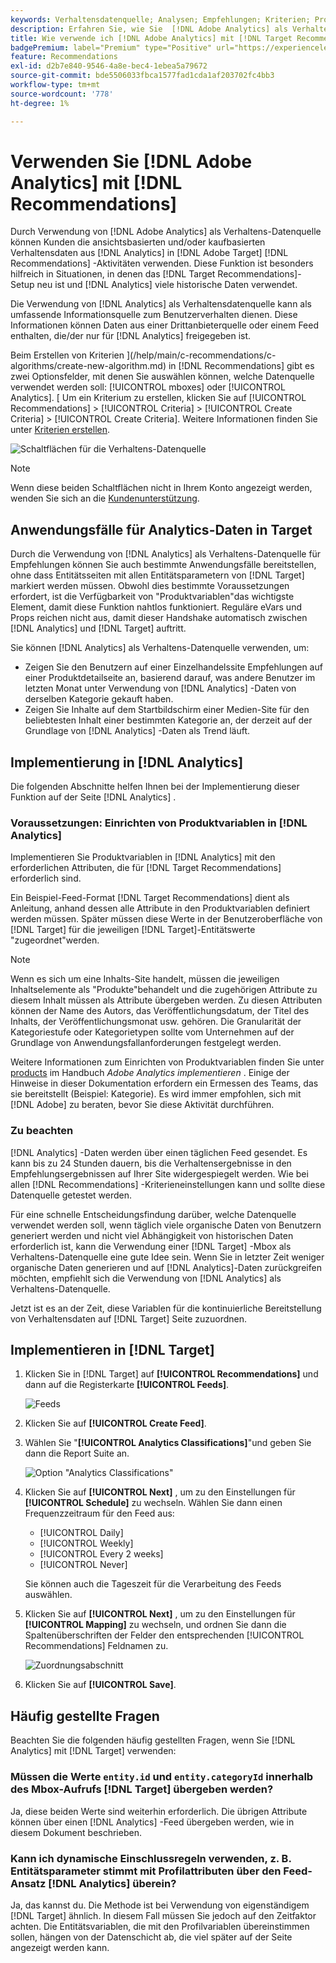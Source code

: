 ```yaml
---
keywords: Verhaltensdatenquelle; Analysen; Empfehlungen; Kriterien; Produktvariablen
description: Erfahren Sie, wie Sie  [!DNL Adobe Analytics] als Verhaltens-Datenquelle verwenden können, um die ansichtsbasierten und/oder kaufbasierten Verhaltensdaten aus  [!DNL Analytics] in [!DNL Target Recommendations] zu verwenden.
title: Wie verwende ich [!DNL Adobe Analytics] mit [!DNL Target Recommendations]?
badgePremium: label="Premium" type="Positive" url="https://experienceleague.adobe.com/docs/target/using/introduction/intro.html?lang=en#premium newtab=true" tooltip="Erfahren Sie, was in Target Premium enthalten ist."
feature: Recommendations
exl-id: d2b7e840-9546-4a8e-bec4-1ebea5a79672
source-git-commit: bde5506033fbca1577fad1cda1af203702fc4bb3
workflow-type: tm+mt
source-wordcount: '778'
ht-degree: 1%

---
```


# Verwenden Sie [!DNL Adobe Analytics] mit [!DNL Recommendations]

Durch Verwendung von [!DNL Adobe Analytics] als Verhaltens-Datenquelle können Kunden die ansichtsbasierten und/oder kaufbasierten Verhaltensdaten aus [!DNL Analytics] in [!DNL Adobe Target] [!DNL Recommendations] -Aktivitäten verwenden. Diese Funktion ist besonders hilfreich in Situationen, in denen das [!DNL Target Recommendations]-Setup neu ist und [!DNL Analytics] viele historische Daten verwendet.

Die Verwendung von [!DNL Analytics] als Verhaltensdatenquelle kann als umfassende Informationsquelle zum Benutzerverhalten dienen. Diese Informationen können Daten aus einer Drittanbieterquelle oder einem Feed enthalten, die/der nur für [!DNL Analytics] freigegeben ist.

Beim Erstellen von Kriterien ](/help/main/c-recommendations/c-algorithms/create-new-algorithm.md) in [!DNL Recommendations] gibt es zwei Optionsfelder, mit denen Sie auswählen können, welche Datenquelle verwendet werden soll: [!UICONTROL mboxes] oder [!UICONTROL Analytics]. [ Um ein Kriterium zu erstellen, klicken Sie auf [!UICONTROL Recommendations] > [!UICONTROL Criteria] > [!UICONTROL Create Criteria] > [!UICONTROL Create Criteria]. Weitere Informationen finden Sie unter [Kriterien erstellen](/help/main/c-recommendations/c-algorithms/create-new-algorithm.md).

![Schaltflächen für die Verhaltens-Datenquelle](assets/behavioral-data-source.png)

>[!NOTE]
>
>Wenn diese beiden Schaltflächen nicht in Ihrem Konto angezeigt werden, wenden Sie sich an die [Kundenunterstützung](/help/main/cmp-resources-and-contact-information.md#reference_ACA3391A00EF467B87930A450050077C).

## Anwendungsfälle für Analytics-Daten in Target

Durch die Verwendung von [!DNL Analytics] als Verhaltens-Datenquelle für Empfehlungen können Sie auch bestimmte Anwendungsfälle bereitstellen, ohne dass Entitätsseiten mit allen Entitätsparametern von [!DNL Target] markiert werden müssen. Obwohl dies bestimmte Voraussetzungen erfordert, ist die Verfügbarkeit von &quot;Produktvariablen&quot;das wichtigste Element, damit diese Funktion nahtlos funktioniert. Reguläre eVars und Props reichen nicht aus, damit dieser Handshake automatisch zwischen [!DNL Analytics] und [!DNL Target] auftritt.

Sie können [!DNL Analytics] als Verhaltens-Datenquelle verwenden, um:

* Zeigen Sie den Benutzern auf einer Einzelhandelssite Empfehlungen auf einer Produktdetailseite an, basierend darauf, was andere Benutzer im letzten Monat unter Verwendung von [!DNL Analytics] -Daten von derselben Kategorie gekauft haben.
* Zeigen Sie Inhalte auf dem Startbildschirm einer Medien-Site für den beliebtesten Inhalt einer bestimmten Kategorie an, der derzeit auf der Grundlage von [!DNL Analytics] -Daten als Trend läuft.

## Implementierung in [!DNL Analytics]

Die folgenden Abschnitte helfen Ihnen bei der Implementierung dieser Funktion auf der Seite [!DNL Analytics] .

### Voraussetzungen: Einrichten von Produktvariablen in [!DNL Analytics]

Implementieren Sie Produktvariablen in [!DNL Analytics] mit den erforderlichen Attributen, die für [!DNL Target Recommendations] erforderlich sind.

Ein Beispiel-Feed-Format [!DNL Target Recommendations] dient als Anleitung, anhand dessen alle Attribute in den Produktvariablen definiert werden müssen. Später müssen diese Werte in der Benutzeroberfläche von [!DNL Target] für die jeweiligen [!DNL Target]-Entitätswerte &quot;zugeordnet&quot;werden.

>[!NOTE]
>
>Wenn es sich um eine Inhalts-Site handelt, müssen die jeweiligen Inhaltselemente als &quot;Produkte&quot;behandelt und die zugehörigen Attribute zu diesem Inhalt müssen als Attribute übergeben werden. Zu diesen Attributen können der Name des Autors, das Veröffentlichungsdatum, der Titel des Inhalts, der Veröffentlichungsmonat usw. gehören. Die Granularität der Kategoriestufe oder Kategorietypen sollte vom Unternehmen auf der Grundlage von Anwendungsfallanforderungen festgelegt werden.

Weitere Informationen zum Einrichten von Produktvariablen finden Sie unter [products](https://experienceleague.adobe.com/docs/analytics/implementation/vars/page-vars/products.html) im Handbuch *Adobe Analytics implementieren* . Einige der Hinweise in dieser Dokumentation erfordern ein Ermessen des Teams, das sie bereitstellt (Beispiel: Kategorie). Es wird immer empfohlen, sich mit [!DNL Adobe] zu beraten, bevor Sie diese Aktivität durchführen.

### Zu beachten

[!DNL Analytics] -Daten werden über einen täglichen Feed gesendet. Es kann bis zu 24 Stunden dauern, bis die Verhaltensergebnisse in den Empfehlungsergebnissen auf Ihrer Site widergespiegelt werden. Wie bei allen [!DNL Recommendations] -Kriterieneinstellungen kann und sollte diese Datenquelle getestet werden.

Für eine schnelle Entscheidungsfindung darüber, welche Datenquelle verwendet werden soll, wenn täglich viele organische Daten von Benutzern generiert werden und nicht viel Abhängigkeit von historischen Daten erforderlich ist, kann die Verwendung einer [!DNL Target] -Mbox als Verhaltens-Datenquelle eine gute Idee sein. Wenn Sie in letzter Zeit weniger organische Daten generieren und auf [!DNL Analytics]-Daten zurückgreifen möchten, empfiehlt sich die Verwendung von [!DNL Analytics] als Verhaltens-Datenquelle.

Jetzt ist es an der Zeit, diese Variablen für die kontinuierliche Bereitstellung von Verhaltensdaten auf [!DNL Target] Seite zuzuordnen.

## Implementieren in [!DNL Target]

1. Klicken Sie in [!DNL Target] auf **[!UICONTROL Recommendations]** und dann auf die Registerkarte **[!UICONTROL Feeds]**.

   ![Feeds](/help/main/c-recommendations/c-algorithms/assets/feeds-tab.png)

1. Klicken Sie auf **[!UICONTROL Create Feed]**.

1. Wählen Sie &quot;**[!UICONTROL Analytics Classifications]**&quot;und geben Sie dann die Report Suite an.

   ![Option &quot;Analytics Classifications&quot;](/help/main/c-recommendations/c-algorithms/assets/analytics-classifications.png)

1. Klicken Sie auf **[!UICONTROL Next]** , um zu den Einstellungen für **[!UICONTROL Schedule]** zu wechseln. Wählen Sie dann einen Frequenzzeitraum für den Feed aus:

   * [!UICONTROL Daily]
   * [!UICONTROL Weekly]
   * [!UICONTROL Every 2 weeks]
   * [!UICONTROL Never]

   Sie können auch die Tageszeit für die Verarbeitung des Feeds auswählen.

1. Klicken Sie auf **[!UICONTROL Next]** , um zu den Einstellungen für **[!UICONTROL Mapping]** zu wechseln, und ordnen Sie dann die Spaltenüberschriften der Felder den entsprechenden [!UICONTROL Recommendations] Feldnamen zu.

   ![Zuordnungsabschnitt](/help/main/c-recommendations/c-algorithms/assets/mapping.png)

1. Klicken Sie auf **[!UICONTROL Save]**.

## Häufig gestellte Fragen  

Beachten Sie die folgenden häufig gestellten Fragen, wenn Sie [!DNL Analytics] mit [!DNL Target] verwenden:

### Müssen die Werte `entity.id` und `entity.categoryId` innerhalb des Mbox-Aufrufs [!DNL Target] übergeben werden?

Ja, diese beiden Werte sind weiterhin erforderlich. Die übrigen Attribute können über einen [!DNL Analytics] -Feed übergeben werden, wie in diesem Dokument beschrieben.

### Kann ich dynamische Einschlussregeln verwenden, z. B. Entitätsparameter stimmt mit Profilattributen über den Feed-Ansatz [!DNL Analytics] überein?

Ja, das kannst du. Die Methode ist bei Verwendung von eigenständigem [!DNL Target] ähnlich. In diesem Fall müssen Sie jedoch auf den Zeitfaktor achten. Die Entitätsvariablen, die mit den Profilvariablen übereinstimmen sollen, hängen von der Datenschicht ab, die viel später auf der Seite angezeigt werden kann.
